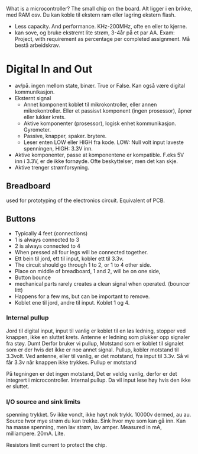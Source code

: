 What is a microcontroller?
The small chip on the board. 
Alt ligger i en brikke, med RAM osv. Du kan koble til ekstern ram eller lagring ekstern flash. 
- Less capacity. And performance.  KHz-200MHz, ofte en eller to kjerne.
- kan sove, og bruke ekstremt lite strøm, 3-4år på et par AA. 
Exam: Project, with requirement as percentage per completed assignment. Må bestå arbeidskrav.

# Digital In and Out
- av/på. ingen mellom state, binær. True or False. Kan også være digital kommunikasjon. 
- Eksternt signal
	- Annet komponent koblet til mikrokontroller, eller annen mikrokontroller. Eller et passisvt komponent (ingen prosessor), åpner eller lukker krets. 
	- Aktive komponenter (prosessor), logisk enhet kommunikasjon. Gyrometer. 
	- Passive, knapper, spaker. brytere. 
	- Leser enten LOW eller HIGH fra kode. LOW: Null volt input laveste spenningen, HIGH: 3.3V inn. 
- Aktive komponenter, passe at komponentene er kompatible. F.eks 5V inn i 3.3V, er de ikke fornøyde. Ofte beskyttelser, men det kan skje. 
- Aktive trenger strømforsyning.

## Breadboard
used for prototyping of the electronics circuit.
Equivalent of PCB. 
## Buttons
- Typically 4 feet (connections)
- 1 is always connected to 3
- 2 is always connected to 4
- When pressed all four legs will be connected together.
- Ett bein til jord, ett til input, kobler ett til 3.3v. 
- The circuit should go through 1 to 2, or 1 to 4 other side. 
- Place on middle of breadboard, 1 and 2, will be on one side, 
- Button bounce
- mechanical parts rarely creates a clean signal when operated. (bouncer litt)
- Happens for a few ms, but can be important to remove.
- Koblet ene til jord, andre til input. Koblet 1 og 4. 
### Internal pullup
Jord til digital input, input til vanlig er koblet til en løs ledning, stopper ved knappen, ikke en sluttet krets. Antenne er ledning som plukker opp signaler fra støy. Dumt
Derfor bruker vi pullup,
Motstand som er koblet til signalet som er der hvis det ikke er noe annet signal.
Pullup, kobler motstand til 3.3volt. Ved antenne, eller til vanlig, er det motstand, fra input til 3.3v. Så vi får 3.3v når knappen ikke trykkes. Pullup er motstand

På tegningen er det ingen motstand, Det er veldig vanlig, derfor er det integrert i microcontroller. Internal pullup. Da vil input lese høy hvis den ikke er sluttet. 

### I/O source and sink limits
spenning trykket. 
5v ikke vondt, ikke høyt nok trykk. 10000v dermed, au au.
Source hvor mye strøm du kan trekke. Sink hvor mye som kan gå inn.
Kan ha masse spenning, men lav strøm, lav amper.
Measured in mA, milliampere.
20mA. Lite. 

Resistors limit current to protect the chip.

